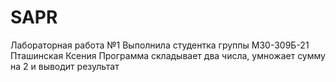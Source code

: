 # SAPR
Лабораторная работа №1
Выполнила студентка группы М30-309Б-21 Пташинская Ксения
Программа складывает два числа, умножает сумму на 2 и выводит результат
